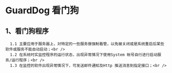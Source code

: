 # GuardDog  看门狗

## 1、看门狗程序
      1.1 主要应用于服务器上，对特定的一些服务做强制看管，以免被关闭或是系统重启后某些软件或服务不能自动启动；<br />
      1.2 在系统时实监控程序的运行状态，出现异常情况下使用System 帐号自行进行启动服务/运行程序；<br />
      1.3 在监控的软件出现异常情况下，可发送邮件通知及Http 推送消息到指定接口；<br />

